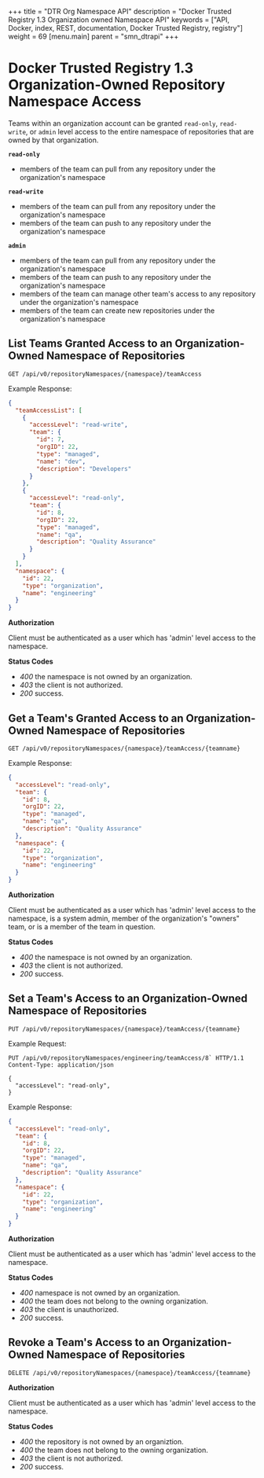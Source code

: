 +++
title = "DTR Org Namespace API"
description = "Docker Trusted Registry 1.3 Organization owned Namespace API"
keywords = ["API, Docker, index, REST, documentation, Docker Trusted Registry, registry"]
weight = 69
[menu.main]
parent = "smn_dtrapi"
+++

# Docker Trusted Registry 1.3 Organization-Owned Repository Namespace Access

Teams within an organization account can be granted `read-only`, `read-write`,
or `admin` level access to the entire namespace of repositories that are owned
by that organization.

**`read-only`**

- members of the team can pull from any repository under the organization's
  namespace

**`read-write`**

- members of the team can pull from any repository under the organization's
  namespace
- members of the team can push to any repository under the organization's
  namespace

**`admin`**

- members of the team can pull from any repository under the organization's
  namespace
- members of the team can push to any repository under the organization's
  namespace
- members of the team can manage other team's access to any repository under
  the organization's namespace
- members of the team can create new repositories under the organization's
  namespace

## List Teams Granted Access to an Organization-Owned Namespace of Repositories

`GET /api/v0/repositoryNamespaces/{namespace}/teamAccess`

Example Response:

```json
{
  "teamAccessList": [
    {
      "accessLevel": "read-write",
      "team": {
        "id": 7,
        "orgID": 22,
        "type": "managed",
        "name": "dev",
        "description": "Developers"
      }
    },
    {
      "accessLevel": "read-only",
      "team": {
        "id": 8,
        "orgID": 22,
        "type": "managed",
        "name": "qa",
        "description": "Quality Assurance"
      }
    }
  ],
  "namespace": {
    "id": 22,
    "type": "organization",
    "name": "engineering"
  }
}
```

**Authorization**

Client must be authenticated as a user which has 'admin' level access to the
namespace.

**Status Codes**

- *400* the namespace is not owned by an organization.
- *403* the client is not authorized.
- *200* success.

## Get a Team's Granted Access to an Organization-Owned Namespace of Repositories

`GET /api/v0/repositoryNamespaces/{namespace}/teamAccess/{teamname}`

Example Response:

```json
{
  "accessLevel": "read-only",
  "team": {
    "id": 8,
    "orgID": 22,
    "type": "managed",
    "name": "qa",
    "description": "Quality Assurance"
  },
  "namespace": {
    "id": 22,
    "type": "organization",
    "name": "engineering"
  }
}
```

**Authorization**

Client must be authenticated as a user which has 'admin' level access to the
namespace, is a system admin, member of the organization's "owners" team, or
is a member of the team in question.

**Status Codes**

- *400* the namespace is not owned by an organization.
- *403* the client is not authorized.
- *200* success.

## Set a Team's Access to an Organization-Owned Namespace of Repositories

`PUT /api/v0/repositoryNamespaces/{namespace}/teamAccess/{teamname}`

Example Request:

```http
PUT /api/v0/repositoryNamespaces/engineering/teamAccess/8` HTTP/1.1
Content-Type: application/json

{
  "accessLevel": "read-only",
}
```

Example Response:

```json
{
  "accessLevel": "read-only",
  "team": {
    "id": 8,
    "orgID": 22,
    "type": "managed",
    "name": "qa",
    "description": "Quality Assurance"
  },
  "namespace": {
    "id": 22,
    "type": "organization",
    "name": "engineering"
  }
}
```

**Authorization**

Client must be authenticated as a user which has 'admin' level access to the
namespace.

**Status Codes**

- *400* namespace is not owned by an organization.
- *400* the team does not belong to the owning organization.
- *403* the client is unauthorized.
- *200* success.

## Revoke a Team's Access to an Organization-Owned Namespace of Repositories

`DELETE /api/v0/repositoryNamespaces/{namespace}/teamAccess/{teamname}`

**Authorization**

Client must be authenticated as a user which has 'admin' level access to the
namespace.

**Status Codes**

- *400* the repository is not owned by an organiztion.
- *400* the team does not belong to the owning organization.
- *403* the client is not authorized.
- *200* success.
